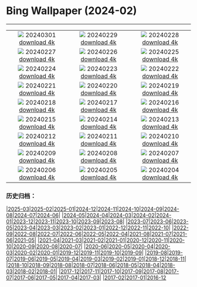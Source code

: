 # Bing Wallpaper (2024-02)
**************
| | | |
|:-:|:-:|:-:|
| ![](https://www.bing.com/th?id=OHR.LeapingSquirrel_EN-US3514581405_1920x1080.jpg) 20240301 [download 4k](https://www.bing.com/th?id=OHR.LeapingSquirrel_EN-US3514581405_UHD.jpg) | ![](https://www.bing.com/th?id=OHR.BamburghCastleUK_EN-US3358821704_1920x1080.jpg) 20240229 [download 4k](https://www.bing.com/th?id=OHR.BamburghCastleUK_EN-US3358821704_UHD.jpg) | ![](https://www.bing.com/th?id=OHR.PolarBearCubs_EN-US3160537454_1920x1080.jpg) 20240228 [download 4k](https://www.bing.com/th?id=OHR.PolarBearCubs_EN-US3160537454_UHD.jpg) |
| ![](https://www.bing.com/th?id=OHR.GrandCanyonWinter_EN-US3010552047_1920x1080.jpg) 20240227 [download 4k](https://www.bing.com/th?id=OHR.GrandCanyonWinter_EN-US3010552047_UHD.jpg) | ![](https://www.bing.com/th?id=OHR.WrightSculpture_EN-US2897504160_1920x1080.jpg) 20240226 [download 4k](https://www.bing.com/th?id=OHR.WrightSculpture_EN-US2897504160_UHD.jpg) | ![](https://www.bing.com/th?id=OHR.AlmondBloom_EN-US2721273642_1920x1080.jpg) 20240225 [download 4k](https://www.bing.com/th?id=OHR.AlmondBloom_EN-US2721273642_UHD.jpg) |
| ![](https://www.bing.com/th?id=OHR.HaghartsinMonastery_EN-US2523109486_1920x1080.jpg) 20240224 [download 4k](https://www.bing.com/th?id=OHR.HaghartsinMonastery_EN-US2523109486_UHD.jpg) | ![](https://www.bing.com/th?id=OHR.BrightonBoxes_EN-US7951266383_1920x1080.jpg) 20240223 [download 4k](https://www.bing.com/th?id=OHR.BrightonBoxes_EN-US7951266383_UHD.jpg) | ![](https://www.bing.com/th?id=OHR.YosemiteFirefall_EN-US8169903146_1920x1080.jpg) 20240222 [download 4k](https://www.bing.com/th?id=OHR.YosemiteFirefall_EN-US8169903146_UHD.jpg) |
| ![](https://www.bing.com/th?id=OHR.PeakDistrictNP_EN-US8094447567_1920x1080.jpg) 20240221 [download 4k](https://www.bing.com/th?id=OHR.PeakDistrictNP_EN-US8094447567_UHD.jpg) | ![](https://www.bing.com/th?id=OHR.LincolnSunset_EN-US8001542624_1920x1080.jpg) 20240220 [download 4k](https://www.bing.com/th?id=OHR.LincolnSunset_EN-US8001542624_UHD.jpg) | ![](https://www.bing.com/th?id=OHR.DominicaWhales_EN-US7918259144_1920x1080.jpg) 20240219 [download 4k](https://www.bing.com/th?id=OHR.DominicaWhales_EN-US7918259144_UHD.jpg) |
| ![](https://www.bing.com/th?id=OHR.AileyUptown_EN-US7790191198_1920x1080.jpg) 20240218 [download 4k](https://www.bing.com/th?id=OHR.AileyUptown_EN-US7790191198_UHD.jpg) | ![](https://www.bing.com/th?id=OHR.BackyardBird_EN-US8255123787_1920x1080.jpg) 20240217 [download 4k](https://www.bing.com/th?id=OHR.BackyardBird_EN-US8255123787_UHD.jpg) | ![](https://www.bing.com/th?id=OHR.HippopotamusDay_EN-US7629909300_1920x1080.jpg) 20240216 [download 4k](https://www.bing.com/th?id=OHR.HippopotamusDay_EN-US7629909300_UHD.jpg) |
| ![](https://www.bing.com/th?id=OHR.BowingCrane_EN-US7534977512_1920x1080.jpg) 20240215 [download 4k](https://www.bing.com/th?id=OHR.BowingCrane_EN-US7534977512_UHD.jpg) | ![](https://www.bing.com/th?id=OHR.MarignyBeads_EN-US7464992774_1920x1080.jpg) 20240214 [download 4k](https://www.bing.com/th?id=OHR.MarignyBeads_EN-US7464992774_UHD.jpg) | ![](https://www.bing.com/th?id=OHR.GiantTortoise_EN-US7034846255_1920x1080.jpg) 20240213 [download 4k](https://www.bing.com/th?id=OHR.GiantTortoise_EN-US7034846255_UHD.jpg) |
| ![](https://www.bing.com/th?id=OHR.FolegandrosGreece_EN-US6921652492_1920x1080.jpg) 20240212 [download 4k](https://www.bing.com/th?id=OHR.FolegandrosGreece_EN-US6921652492_UHD.jpg) | ![](https://www.bing.com/th?id=OHR.ChinaDragon_EN-US6781838142_1920x1080.jpg) 20240211 [download 4k](https://www.bing.com/th?id=OHR.ChinaDragon_EN-US6781838142_UHD.jpg) | ![](https://www.bing.com/th?id=OHR.PegadungRocks_EN-US6654823877_1920x1080.jpg) 20240210 [download 4k](https://www.bing.com/th?id=OHR.PegadungRocks_EN-US6654823877_UHD.jpg) |
| ![](https://www.bing.com/th?id=OHR.MtHoodOregon_EN-US8773825867_1920x1080.jpg) 20240209 [download 4k](https://www.bing.com/th?id=OHR.MtHoodOregon_EN-US8773825867_UHD.jpg) | ![](https://www.bing.com/th?id=OHR.StJamesPool_EN-US8700038796_1920x1080.jpg) 20240208 [download 4k](https://www.bing.com/th?id=OHR.StJamesPool_EN-US8700038796_UHD.jpg) | ![](https://www.bing.com/th?id=OHR.LakeTahoeRock_EN-US8513392756_1920x1080.jpg) 20240207 [download 4k](https://www.bing.com/th?id=OHR.LakeTahoeRock_EN-US8513392756_UHD.jpg) |
| ![](https://www.bing.com/th?id=OHR.WesternMonarchs_EN-US8386035297_1920x1080.jpg) 20240206 [download 4k](https://www.bing.com/th?id=OHR.WesternMonarchs_EN-US8386035297_UHD.jpg) | ![](https://www.bing.com/th?id=OHR.DevetashkaCave_EN-US7989247628_1920x1080.jpg) 20240205 [download 4k](https://www.bing.com/th?id=OHR.DevetashkaCave_EN-US7989247628_UHD.jpg) | ![](https://www.bing.com/th?id=OHR.VeniceCarnival_EN-US7857642609_1920x1080.jpg) 20240204 [download 4k](https://www.bing.com/th?id=OHR.VeniceCarnival_EN-US7857642609_UHD.jpg) |

### 历史归档：

|[2025-03](/../2025-03/2025-03.md)|[2025-02](/../2025-02/2025-02.md)|[2025-01](/../2025-01/2025-01.md)|[2024-12](/../2024-12/2024-12.md)|[2024-11](/../2024-11/2024-11.md)|[2024-10](/../2024-10/2024-10.md)|[2024-09](/../2024-09/2024-09.md)|[2024-08](/../2024-08/2024-08.md)|[2024-07](/../2024-07/2024-07.md)|[2024-06](/../2024-06/2024-06.md)|
|[2024-05](/../2024-05/2024-05.md)|[2024-04](/../2024-04/2024-04.md)|[2024-03](/../2024-03/2024-03.md)|[2024-02](/2024-02.md)|[2024-01](/../2024-01/2024-01.md)|[2023-12](/../2023-12/2023-12.md)|[2023-11](/../2023-11/2023-11.md)|[2023-10](/../2023-10/2023-10.md)|[2023-09](/../2023-09/2023-09.md)|[2023-08](/../2023-08/2023-08.md)|
|[2023-07](/../2023-07/2023-07.md)|[2023-06](/../2023-06/2023-06.md)|[2023-05](/../2023-05/2023-05.md)|[2023-04](/../2023-04/2023-04.md)|[2023-03](/../2023-03/2023-03.md)|[2023-02](/../2023-02/2023-02.md)|[2023-01](/../2023-01/2023-01.md)|[2022-12](/../2022-12/2022-12.md)|[2022-11](/../2022-11/2022-11.md)|[2022-10](/../2022-10/2022-10.md)|
|[2022-09](/../2022-09/2022-09.md)|[2022-08](/../2022-08/2022-08.md)|[2022-07](/../2022-07/2022-07.md)|[2022-06](/../2022-06/2022-06.md)|[2022-05](/../2022-05/2022-05.md)|[2022-04](/../2022-04/2022-04.md)|[2021-08](/../2021-08/2021-08.md)|[2021-07](/../2021-07/2021-07.md)|[2021-06](/../2021-06/2021-06.md)|[2021-05](/../2021-05/2021-05.md)|
|[2021-04](/../2021-04/2021-04.md)|[2021-03](/../2021-03/2021-03.md)|[2021-02](/../2021-02/2021-02.md)|[2021-01](/../2021-01/2021-01.md)|[2020-12](/../2020-12/2020-12.md)|[2020-11](/../2020-11/2020-11.md)|[2020-10](/../2020-10/2020-10.md)|[2020-09](/../2020-09/2020-09.md)|[2020-08](/../2020-08/2020-08.md)|[2020-07](/../2020-07/2020-07.md)|
|[2020-06](/../2020-06/2020-06.md)|[2020-05](/../2020-05/2020-05.md)|[2020-04](/../2020-04/2020-04.md)|[2020-03](/../2020-03/2020-03.md)|[2020-02](/../2020-02/2020-02.md)|[2020-01](/../2020-01/2020-01.md)|[2019-12](/../2019-12/2019-12.md)|[2019-11](/../2019-11/2019-11.md)|[2019-10](/../2019-10/2019-10.md)|[2019-09](/../2019-09/2019-09.md)|
|[2019-08](/../2019-08/2019-08.md)|[2019-07](/../2019-07/2019-07.md)|[2019-06](/../2019-06/2019-06.md)|[2019-05](/../2019-05/2019-05.md)|[2019-04](/../2019-04/2019-04.md)|[2019-03](/../2019-03/2019-03.md)|[2019-02](/../2019-02/2019-02.md)|[2019-01](/../2019-01/2019-01.md)|[2018-12](/../2018-12/2018-12.md)|[2018-11](/../2018-11/2018-11.md)|
|[2018-10](/../2018-10/2018-10.md)|[2018-09](/../2018-09/2018-09.md)|[2018-08](/../2018-08/2018-08.md)|[2018-07](/../2018-07/2018-07.md)|[2018-06](/../2018-06/2018-06.md)|[2018-05](/../2018-05/2018-05.md)|[2018-04](/../2018-04/2018-04.md)|[2018-03](/../2018-03/2018-03.md)|[2018-02](/../2018-02/2018-02.md)|[2018-01](/../2018-01/2018-01.md)|
|[2017-12](/../2017-12/2017-12.md)|[2017-11](/../2017-11/2017-11.md)|[2017-10](/../2017-10/2017-10.md)|[2017-09](/../2017-09/2017-09.md)|[2017-08](/../2017-08/2017-08.md)|[2017-07](/../2017-07/2017-07.md)|[2017-06](/../2017-06/2017-06.md)|[2017-05](/../2017-05/2017-05.md)|[2017-04](/../2017-04/2017-04.md)|[2017-03](/../2017-03/2017-03.md)|
|[2017-02](/../2017-02/2017-02.md)|[2017-01](/../2017-01/2017-01.md)|[2016-12](/../2016-12/2016-12.md)
